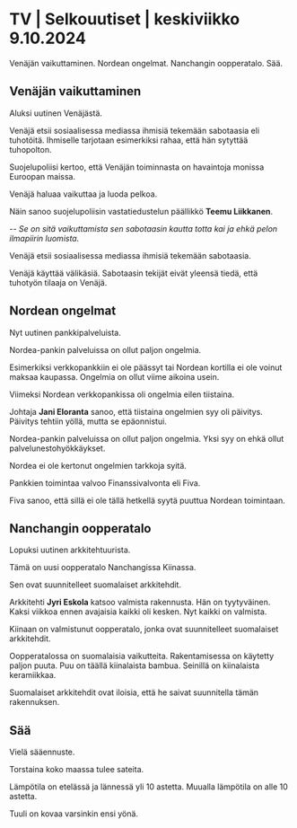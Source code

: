 # TV \| Selkouutiset \| keskiviikko 9.10.2024

Venäjän vaikuttaminen. Nordean ongelmat. Nanchangin oopperatalo. Sää.

## Venäjän vaikuttaminen

Aluksi uutinen Venäjästä.

Venäjä etsii sosiaalisessa mediassa ihmisiä tekemään sabotaasia eli tuhotöitä. Ihmiselle tarjotaan esimerkiksi rahaa, että hän sytyttää tuhopolton.

Suojelupoliisi kertoo, että Venäjän toiminnasta on havaintoja monissa Euroopan maissa.

Venäjä haluaa vaikuttaa ja luoda pelkoa.

Näin sanoo suojelupoliisin vastatiedustelun päällikkö **Teemu Liikkanen**.

-- *Se on sitä vaikuttamista sen sabotaasin kautta totta kai ja ehkä pelon ilmapiirin luomista.*

Venäjä etsii sosiaalisessa mediassa ihmisiä tekemään sabotaasia.

Venäjä käyttää välikäsiä. Sabotaasin tekijät eivät yleensä tiedä, että tuhotyön tilaaja on Venäjä.

## Nordean ongelmat

Nyt uutinen pankkipalveluista.

Nordea-pankin palveluissa on ollut paljon ongelmia.

Esimerkiksi verkkopankkiin ei ole päässyt tai Nordean kortilla ei ole voinut maksaa kaupassa. Ongelmia on ollut viime aikoina usein.

Viimeksi Nordean verkkopankissa oli ongelmia eilen tiistaina.

Johtaja **Jani Eloranta** sanoo, että tiistaina ongelmien syy oli päivitys. Päivitys tehtiin yöllä, mutta se epäonnistui.

Nordea-pankin palveluissa on ollut paljon ongelmia. Yksi syy on ehkä ollut palvelunestohyökkäykset.

Nordea ei ole kertonut ongelmien tarkkoja syitä.

Pankkien toimintaa valvoo Finanssivalvonta eli Fiva.

Fiva sanoo, että sillä ei ole tällä hetkellä syytä puuttua Nordean toimintaan.

## Nanchangin oopperatalo

Lopuksi uutinen arkkitehtuurista.

Tämä on uusi oopperatalo Nanchangissa Kiinassa.

Sen ovat suunnitelleet suomalaiset arkkitehdit.

Arkkitehti **Jyri Eskola** katsoo valmista rakennusta. Hän on tyytyväinen. Kaksi viikkoa ennen avajaisia kaikki oli kesken. Nyt kaikki on valmista.

Kiinaan on valmistunut oopperatalo, jonka ovat suunnitelleet suomalaiset arkkitehdit.

Oopperatalossa on suomalaisia vaikutteita. Rakentamisessa on käytetty paljon puuta. Puu on täällä kiinalaista bambua. Seinillä on kiinalaista keramiikkaa.

Suomalaiset arkkitehdit ovat iloisia, että he saivat suunnitella tämän rakennuksen.

## Sää

Vielä sääennuste.

Torstaina koko maassa tulee sateita.

Lämpötila on etelässä ja lännessä yli 10 astetta. Muualla lämpötila on alle 10 astetta.

Tuuli on kovaa varsinkin ensi yönä.

